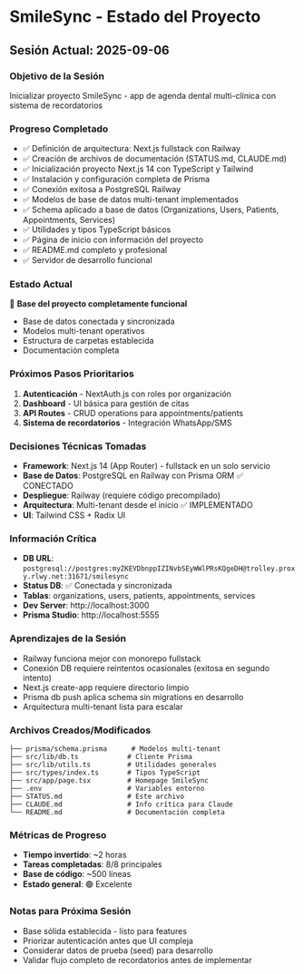 # SmileSync - Estado del Proyecto

## Sesión Actual: 2025-09-06

### Objetivo de la Sesión
Inicializar proyecto SmileSync - app de agenda dental multi-clínica con sistema de recordatorios

### Progreso Completado
- ✅ Definición de arquitectura: Next.js fullstack con Railway
- ✅ Creación de archivos de documentación (STATUS.md, CLAUDE.md)
- ✅ Inicialización proyecto Next.js 14 con TypeScript y Tailwind
- ✅ Instalación y configuración completa de Prisma
- ✅ Conexión exitosa a PostgreSQL Railway
- ✅ Modelos de base de datos multi-tenant implementados
- ✅ Schema aplicado a base de datos (Organizations, Users, Patients, Appointments, Services)
- ✅ Utilidades y tipos TypeScript básicos
- ✅ Página de inicio con información del proyecto
- ✅ README.md completo y profesional
- ✅ Servidor de desarrollo funcional

### Estado Actual
🎯 **Base del proyecto completamente funcional**
- Base de datos conectada y sincronizada
- Modelos multi-tenant operativos
- Estructura de carpetas establecida
- Documentación completa

### Próximos Pasos Prioritarios
1. **Autenticación** - NextAuth.js con roles por organización
2. **Dashboard** - UI básica para gestión de citas
3. **API Routes** - CRUD operations para appointments/patients
4. **Sistema de recordatorios** - Integración WhatsApp/SMS

### Decisiones Técnicas Tomadas
- **Framework**: Next.js 14 (App Router) - fullstack en un solo servicio
- **Base de Datos**: PostgreSQL en Railway con Prisma ORM ✅ CONECTADO
- **Despliegue**: Railway (requiere código precompilado)
- **Arquitectura**: Multi-tenant desde el inicio ✅ IMPLEMENTADO
- **UI**: Tailwind CSS + Radix UI

### Información Crítica
- **DB URL**: `postgresql://postgres:myZKEVDbnppIZINvbSEyWWlPRsKQgeDH@trolley.proxy.rlwy.net:31671/smilesync`
- **Status DB**: ✅ Conectada y sincronizada
- **Tablas**: organizations, users, patients, appointments, services
- **Dev Server**: http://localhost:3000
- **Prisma Studio**: http://localhost:5555

### Aprendizajes de la Sesión
- Railway funciona mejor con monorepo fullstack
- Conexión DB requiere reintentos ocasionales (exitosa en segundo intento)
- Next.js create-app requiere directorio limpio
- Prisma db push aplica schema sin migrations en desarrollo
- Arquitectura multi-tenant lista para escalar

### Archivos Creados/Modificados
```
├── prisma/schema.prisma      # Modelos multi-tenant
├── src/lib/db.ts            # Cliente Prisma
├── src/lib/utils.ts         # Utilidades generales
├── src/types/index.ts       # Tipos TypeScript
├── src/app/page.tsx         # Homepage SmileSync
├── .env                     # Variables entorno
├── STATUS.md                # Este archivo
├── CLAUDE.md                # Info crítica para Claude
└── README.md                # Documentación completa
```

### Métricas de Progreso
- **Tiempo invertido**: ~2 horas
- **Tareas completadas**: 8/8 principales
- **Base de código**: ~500 líneas
- **Estado general**: 🟢 Excelente

### Notas para Próxima Sesión
- Base sólida establecida - listo para features
- Priorizar autenticación antes que UI compleja  
- Considerar datos de prueba (seed) para desarrollo
- Validar flujo completo de recordatorios antes de implementar